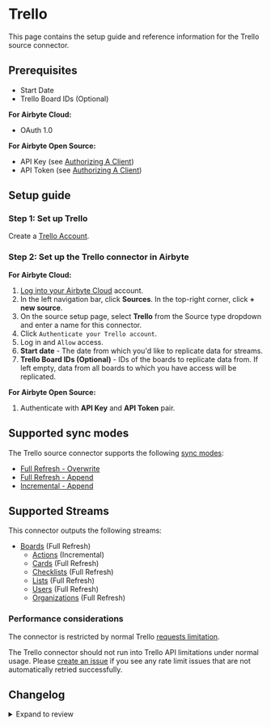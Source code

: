 # Trello

This page contains the setup guide and reference information for the Trello source connector.

## Prerequisites

- Start Date
- Trello Board IDs (Optional)

<!-- env:cloud -->

**For Airbyte Cloud:**

- OAuth 1.0
<!-- /env:cloud -->

<!-- env:oss -->

**For Airbyte Open Source:**

- API Key (see [Authorizing A Client](https://developer.atlassian.com/cloud/trello/guides/rest-api/authorization/#authorizing-a-client))
- API Token (see [Authorizing A Client](https://developer.atlassian.com/cloud/trello/guides/rest-api/authorization/#authorizing-a-client))
<!-- /env:oss -->

## Setup guide

### Step 1: Set up Trello

Create a [Trello Account](https://trello.com).

<!-- env:cloud -->

### Step 2: Set up the Trello connector in Airbyte

**For Airbyte Cloud:**

1. [Log into your Airbyte Cloud](https://cloud.airbyte.com/workspaces) account.
2. In the left navigation bar, click **Sources**. In the top-right corner, click **+ new source**.
3. On the source setup page, select **Trello** from the Source type dropdown and enter a name for this connector.
4. Click `Authenticate your Trello account`.
5. Log in and `Allow` access.
6. **Start date** - The date from which you'd like to replicate data for streams.
7. **Trello Board IDs (Optional)** - IDs of the boards to replicate data from. If left empty, data from all boards to which you have access will be replicated.
<!-- /env:cloud -->

<!-- env:oss -->

**For Airbyte Open Source:**

1. Authenticate with **API Key** and **API Token** pair.
<!-- /env:oss -->

## Supported sync modes

The Trello source connector supports the following [sync modes](https://docs.airbyte.com/cloud/core-concepts#connection-sync-modes):

- [Full Refresh - Overwrite](https://docs.airbyte.com/understanding-airbyte/connections/full-refresh-overwrite/)
- [Full Refresh - Append](https://docs.airbyte.com/understanding-airbyte/connections/full-refresh-append)
- [Incremental - Append](https://docs.airbyte.com/understanding-airbyte/connections/incremental-append)

## Supported Streams

This connector outputs the following streams:

- [Boards](https://developer.atlassian.com/cloud/trello/rest/api-group-members/#api-members-id-boards-get) \(Full Refresh\)
  - [Actions](https://developer.atlassian.com/cloud/trello/rest/api-group-boards/#api-boards-boardid-actions-get) \(Incremental\)
  - [Cards](https://developer.atlassian.com/cloud/trello/rest/api-group-boards/#api-boards-id-cards-get) \(Full Refresh\)
  - [Checklists](https://developer.atlassian.com/cloud/trello/rest/api-group-boards/#api-boards-id-checklists-get) \(Full Refresh\)
  - [Lists](https://developer.atlassian.com/cloud/trello/rest/api-group-boards/#api-boards-id-lists-get) \(Full Refresh\)
  - [Users](https://developer.atlassian.com/cloud/trello/rest/api-group-boards/#api-boards-id-members-get) \(Full Refresh\)
  - [Organizations](https://developer.atlassian.com/cloud/trello/rest/api-group-members/#api-members-id-organizations-get) \(Full Refresh\)

### Performance considerations

The connector is restricted by normal Trello [requests limitation](https://developer.atlassian.com/cloud/trello/guides/rest-api/rate-limits/).

The Trello connector should not run into Trello API limitations under normal usage. Please [create an issue](https://github.com/airbytehq/airbyte/issues) if you see any rate limit issues that are not automatically retried successfully.

## Changelog

<details>
  <summary>Expand to review</summary>

| Version | Date       | Pull Request                                             | Subject                                                                            |
| :------ | :--------- | :------------------------------------------------------- | :--------------------------------------------------------------------------------- |
| 1.3.7 | 2025-07-26 | [64086](https://github.com/airbytehq/airbyte/pull/64086) | Update dependencies |
| 1.3.6 | 2025-07-20 | [63680](https://github.com/airbytehq/airbyte/pull/63680) | Update dependencies |
| 1.3.5 | 2025-07-12 | [63204](https://github.com/airbytehq/airbyte/pull/63204) | Update dependencies |
| 1.3.4 | 2025-07-05 | [62668](https://github.com/airbytehq/airbyte/pull/62668) | Update dependencies |
| 1.3.3 | 2025-06-28 | [62283](https://github.com/airbytehq/airbyte/pull/62283) | Update dependencies |
| 1.3.2 | 2025-06-21 | [61828](https://github.com/airbytehq/airbyte/pull/61828) | Update dependencies |
| 1.3.1 | 2025-06-14 | [48153](https://github.com/airbytehq/airbyte/pull/48153) | Update dependencies |
| 1.3.0 | 2024-01-02 | [50853](https://github.com/airbytehq/airbyte/pull/50853) | Restrore unit tests |
| 1.2.1 | 2024-10-29 | [43914](https://github.com/airbytehq/airbyte/pull/43914) | Update dependencies |
| 1.2.0 | 2024-10-22 | [47257](https://github.com/airbytehq/airbyte/pull/47257) | Migrate to Manifest-only |
| 1.1.0 | 2024-07-17 | [42019](https://github.com/airbytehq/airbyte/pull/42019) | Migrate to CDK v3.5.3 |
| 1.0.10 | 2024-07-13 | [41774](https://github.com/airbytehq/airbyte/pull/41774) | Update dependencies |
| 1.0.9 | 2024-07-10 | [41601](https://github.com/airbytehq/airbyte/pull/41601) | Update dependencies |
| 1.0.8 | 2024-07-09 | [41099](https://github.com/airbytehq/airbyte/pull/41099) | Update dependencies |
| 1.0.7 | 2024-07-06 | [40825](https://github.com/airbytehq/airbyte/pull/40825) | Update dependencies |
| 1.0.6 | 2024-06-27 | [40592](https://github.com/airbytehq/airbyte/pull/40592) | Updated to use latest `CDK` version, fixed `cursor pagination` logic |
| 1.0.5 | 2024-06-29 | [39999](https://github.com/airbytehq/airbyte/pull/39999) | Update dependencies |
| 1.0.4 | 2024-06-06 | [39263](https://github.com/airbytehq/airbyte/pull/39263) | [autopull] Upgrade base image to v1.2.2 |
| 1.0.3 | 2024-04-30 | [37598](https://github.com/airbytehq/airbyte/pull/37598) | Changed last records to last record |
| 1.0.2 | 2023-10-13 | [31205](https://github.com/airbytehq/airbyte/pull/31205) | Improve spec description for board ids |
| 1.0.1 | 2023-10-13 | [31168](https://github.com/airbytehq/airbyte/pull/31168) | Fix `cards` schema |
| 1.0.0 | 2023-09-08 | [29876](https://github.com/airbytehq/airbyte/pull/29876) | Migrate to Low Code CDK |
| 0.3.4 | 2023-07-31 | [28734](https://github.com/airbytehq/airbyte/pull/28734) | Updated `expected records` for CAT test and fixed `advancedAuth` broken references |
| 0.3.3 | 2023-06-19 | [27470](https://github.com/airbytehq/airbyte/pull/27470) | Update Organizations schema |
| 0.3.2 | 2023-05-05 | [25870](https://github.com/airbytehq/airbyte/pull/25870) | Added `CDK typeTransformer` to guarantee JSON schema types |
| 0.3.1 | 2023-03-21 | [24266](https://github.com/airbytehq/airbyte/pull/24266) | Get board ids also from organizations |
| 0.3.0 | 2023-03-17 | [24141](https://github.com/airbytehq/airbyte/pull/24141) | Certify to Beta |
| 0.2.0 | 2023-03-15 | [24045](https://github.com/airbytehq/airbyte/pull/24045) | Fix schema for boards and cards streams |
| 0.1.6 | 2021-12-28 | [8628](https://github.com/airbytehq/airbyte/pull/8628) | Updated fields in source-connector specifications |
| 0.1.3 | 2021-11-25 | [8183](https://github.com/airbytehq/airbyte/pull/8183) | Enable specifying board ids in configuration |
| 0.1.2 | 2021-11-08 | [7499](https://github.com/airbytehq/airbyte/pull/7499) | Remove base-python dependencies |
| 0.1.1 | 2021-10-12 | [6968](https://github.com/airbytehq/airbyte/pull/6968) | Add oAuth flow support |
| 0.1.0 | 2021-08-18 | [5501](https://github.com/airbytehq/airbyte/pull/5501) | Release Trello CDK Connector |

</details>
